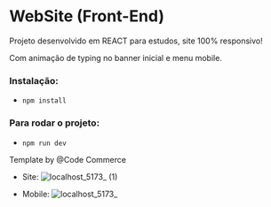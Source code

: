 # WebSite (Front-End)

Projeto desenvolvido em REACT para estudos, site 100% responsivo!

Com animação de typing no banner inicial e menu mobile.

### Instalação:
- `npm install`

### Para rodar o projeto:
- `npm run dev`

Template by @Code Commerce

- Site:
![localhost_5173_ (1)](https://user-images.githubusercontent.com/63374993/198887464-64e2c4aa-fd39-4d9d-a89d-b0ff39f4abf4.png)

- Mobile:
![localhost_5173_](https://user-images.githubusercontent.com/63374993/198887466-f1779b3d-642b-4f21-abdb-288fc48925d4.png)
